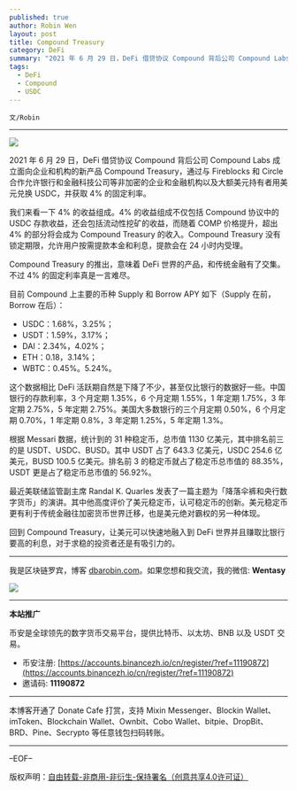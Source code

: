 ```yaml
---
published: true
author: Robin Wen
layout: post
title: Compound Treasury
category: DeFi
summary: "2021 年 6 月 29 日，DeFi 借贷协议 Compound 背后公司 Compound Labs 成立面向企业和机构的新产品 Compound Treasury，通过与 Fireblocks 和 Circle 合作允许银行和金融科技公司等非加密的企业和金融机构以及大额美元持有者用美元兑换 USDC，并获取 4% 的固定利率。回到 Compound Treasury，让美元可以快速地融入到 DeFi 世界并且赚取比银行要高的利息，对于求稳的投资者还是有吸引力的。"
tags:
  - DeFi
  - Compound
  - USDC
---
```


`文/Robin`

***

![](https://cdn.dbarobin.com/e6l5d8b.png)

2021 年 6 月 29 日，DeFi 借贷协议 Compound 背后公司 Compound Labs 成立面向企业和机构的新产品 Compound Treasury，通过与 Fireblocks 和 Circle 合作允许银行和金融科技公司等非加密的企业和金融机构以及大额美元持有者用美元兑换 USDC，并获取 4% 的固定利率。

我们来看一下 4% 的收益组成。4% 的收益组成不仅包括 Compound 协议中的 USDC 存款收益，还会包括流动性挖矿的收益，而随着 COMP 价格提升，超出 4% 的部分将会成为 Compound Treasury 的收入。Compound Treasury 没有锁定期限，允许用户按需提款本金和利息，提款会在 24 小时内受理。

Compound Treasury 的推出，意味着 DeFi 世界的产品，和传统金融有了交集。不过 4% 的固定利率真是一言难尽。

目前 Compound 上主要的币种 Supply 和 Borrow APY 如下（Supply 在前，Borrow 在后）：

* USDC：1.68%，3.25%；
* USDT：1.59%，3.17%；
* DAI：2.34%，4.02%；
* ETH：0.18，3.14%；
* WBTC：0.45%。5.24%。

这个数据相比 DeFi 活跃期自然是下降了不少，甚至仅比银行的数据好一些。中国银行的存款利率，3 个月定期 1.35%，6 个月定期 1.55%，1 年定期 1.75%，3 年定期 2.75%，5 年定期 2.75%。美国大多数银行的三个月定期 0.50%，6 个月定期 0.70%，1 年定期 0.8%，3 年定期 1.25%，5 年定期 1.3%。

根据 Messari 数据，统计到的 31 种稳定币，总市值 1130 亿美元，其中排名前三的是 USDT、USDC、BUSD。其中 USDT 占了 643.3 亿美元，USDC 254.6 亿美元，BUSD 100.5 亿美元。排名前 3 的稳定币就占了稳定币总市值的 88.35%，USDT 更是占了稳定币总市值的 56.92%。

最近美联储监管副主席 Randal K. Quarles 发表了一篇主题为「降落伞裤和央行数字货币」的演讲。其中他高度评价了美元稳定币，认可稳定币的创新。美元稳定币更有利于传统金融往加密货币世界迁移，也是美元绝对霸权的另一种体现。

回到 Compound Treasury，让美元可以快速地融入到 DeFi 世界并且赚取比银行要高的利息，对于求稳的投资者还是有吸引力的。

***

我是区块链罗宾，博客 [dbarobin.com](https://dbarobin.com/)。如果您想和我交流，我的微信: **Wentasy**

![](https://cdn.dbarobin.com/v4yywe2.png)

***

**本站推广**

币安是全球领先的数字货币交易平台，提供比特币、以太坊、BNB 以及 USDT 交易。

* 币安注册: [https://accounts.binancezh.io/cn/register/?ref=11190872](https://accounts.binancezh.io/cn/register/?ref=11190872)
* 邀请码: **11190872**

***

本博客开通了 Donate Cafe 打赏，支持 Mixin Messenger、Blockin Wallet、imToken、Blockchain Wallet、Ownbit、Cobo Wallet、bitpie、DropBit、BRD、Pine、Secrypto 等任意钱包扫码转账。

<center>
    <div class="--donate-button"
         data-button-id="f8b9df0d-af9a-460d-8258-d3f435445075"
    ></div>
</center>

***

–EOF–

版权声明：[自由转载-非商用-非衍生-保持署名（创意共享4.0许可证）](http://creativecommons.org/licenses/by-nc-nd/4.0/deed.zh)